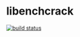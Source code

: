 # libenchcrack
[![build status](https://api.travis-ci.org/ImUrX/libenchcrack.svg?branch=master)](https://travis-ci.org/github/ImUrX/libenchcrack)
